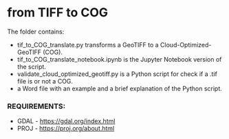# from TIFF to COG

The folder contains:
  - tif_to_COG_translate.py transforms a GeoTIFF to a Cloud-Optimized-GeoTIFF (COG).
  - tif_to_COG_translate_notebook.ipynb is the Jupyter Notebook version of the script.
  - validate_cloud_optimized_geotiff.py is a Python script for check if a .tif file is or not a COG.
  - a Word file with an example and a brief explanation of the Python script.
  
### REQUIREMENTS:
  - GDAL - https://gdal.org/index.html
  - PROJ - https://proj.org/about.html

